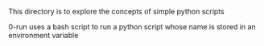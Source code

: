 This directory is to explore the concepts of simple python scripts

0-run uses a bash script to run a python script whose name is stored in an environment variable
